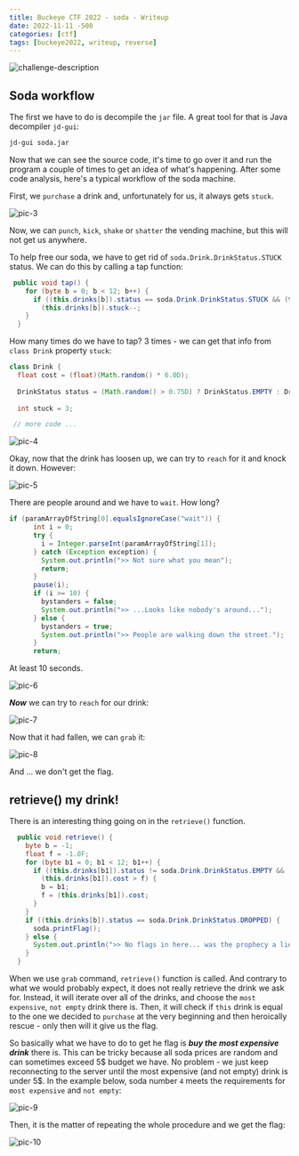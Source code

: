 ```yaml
---
title: Buckeye CTF 2022 - soda - Writeup 
date: 2022-11-11 -500
categories: [ctf]
tags: [buckeye2022, writeup, reverse]
---
```


![challenge-description](/assets/soda/soda-1.png)

## Soda workflow

The first we have to do is decompile the `jar` file. A great tool for that is Java decompiler `jd-gui`:

```bash
jd-gui soda.jar
```
Now that we can see the source code, it's  time to go over it and run the program a couple of times to get an idea of what's happening. After some code analysis, here's a typical workflow of the soda machine.

First, we `purchase` a drink and, unfortunately for us, it always gets `stuck`. 

![pic-3](/assets/soda/soda-3.png)

Now, we can `punch`, `kick`, `shake` or `shatter` the vending machine, but this will not get us anywhere.

To help free our soda, we have to get rid of `soda.Drink.DrinkStatus.STUCK` status. We can do this by calling a tap function:

```java
 public void tap() {
    for (byte b = 0; b < 12; b++) {
      if ((this.drinks[b]).status == soda.Drink.DrinkStatus.STUCK && (this.drinks[b]).stuck > 0)
        (this.drinks[b]).stuck--; 
    } 
  }
```

How many times do we have to tap? 3 times - we can get that info from `class Drink` property `stuck`:
```java
class Drink {
  float cost = (float)(Math.random() * 6.0D);
  
  DrinkStatus status = (Math.random() > 0.75D) ? DrinkStatus.EMPTY : DrinkStatus.READY;
  
  int stuck = 3;

 // more code ...
```
![pic-4](/assets/soda/soda-4.png)


Okay, now that the drink has loosen up, we can try to `reach` for it and knock it down. However:


![pic-5](/assets/soda/soda-5.png)

There are people around and we have to `wait`. How long?

```java
if (paramArrayOfString[0].equalsIgnoreCase("wait")) {
      int i = 0;
      try {
        i = Integer.parseInt(paramArrayOfString[1]);
      } catch (Exception exception) {
        System.out.println(">> Not sure what you mean");
        return;
      } 
      pause(i);
      if (i >= 10) {
        bystanders = false;
        System.out.println(">> ...Looks like nobody's around...");
      } else {
        bystanders = true;
        System.out.println(">> People are walking down the street.");
      } 
      return;
```
At least 10 seconds.

![pic-6](/assets/soda/soda-6.png)

***Now*** we can try to `reach` for our drink:

![pic-7](/assets/soda/soda-7.png)

Now that it had fallen, we can `grab` it:

![pic-8](/assets/soda/soda-8.png)

And ... we don't get the flag.


## retrieve() my drink!

There is an interesting thing going on in the `retrieve()` function.

```java
  public void retrieve() {
    byte b = -1;
    float f = -1.0F;
    for (byte b1 = 0; b1 < 12; b1++) {
      if ((this.drinks[b1]).status != soda.Drink.DrinkStatus.EMPTY && 
        (this.drinks[b1]).cost > f) {
        b = b1;
        f = (this.drinks[b1]).cost;
      } 
    } 
    if ((this.drinks[b]).status == soda.Drink.DrinkStatus.DROPPED) {
      soda.printFlag();
    } else {
      System.out.println(">> No flags in here... was the prophecy a lie...?");
    } 
  }
```

When we use `grab` command, `retrieve()` function is called. And contrary to what we would probably expect, it does not really retrieve the drink we ask for. Instead, it will iterate over all of the drinks, and choose the `most expensive`, `not empty` drink there is. Then, it will check if `this` drink is equal to the one we decided to `purchase` at the very beginning and then heroically rescue - only then will it give us the flag.

So basically what we have to do to get he flag is ***buy the most expensive drink*** there is. This can be tricky because all soda prices are random and can sometimes exceed 5$ budget we have. No problem - we just keep reconnecting to the server until the most expensive (and not empty) drink is under 5$. In the example below, soda number `4` meets the requirements for `most expensive` and `not empty`:

![pic-9](/assets/soda/soda-9.png)

Then, it is the matter of repeating the whole procedure and we get the flag:

![pic-10](/assets/soda/soda-10.png)